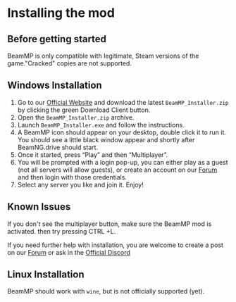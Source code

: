 # Installing the mod

## **Before getting started**
BeamMP is only compatible with legitimate, Steam versions of the game."Cracked" copies are not supported.

## **Windows Installation**
1. Go to our [Official Website](https://beammp.com/) and download the latest `BeamMP_Installer.zip` by clicking the green Download Client button.
2. Open the `BeamMP_Installer.zip` archive.
3. Launch `BeamMP_Installer.exe` and follow the instructions.
4. A BeamMP icon should appear on your desktop, double click it to run it. You should see a little black window appear and shortly after BeamNG.drive should start.
5. Once it started, press “Play” and then “Multiplayer”.
6. You will be prompted with a login pop-up, you can either play as a guest (not all servers will allow guests), or create an account on our [Forum](https://forum.beammp.com) and then login with those credentials.
7. Select any server you like and join it. Enjoy!

## **Known Issues**
If you don't see the multiplayer button, make sure the BeamMP mod is activated. then try pressing CTRL +L.

If you need further help with installation, you are welcome to create a post on our [Forum](https://forum.beammp.com) or ask in the [Official Discord](https://discord.gg/beammp) 

## **Linux Installation**

BeamMP should work with `wine`, but is not officially supported (yet).